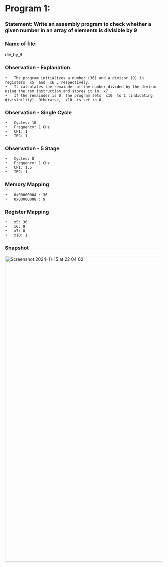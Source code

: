# Program 1: 
### Statement: Write an assembly program to check whether a given number in an array of elements is divisible by 9

### Name of file:
div_by_9

### Observation - Explanation
	•	The program initializes a number (36) and a divisor (9) in registers  x5  and  x6 , respectively.
	•	It calculates the remainder of the number divided by the divisor using the rem instruction and stores it in  x7 .
	•	If the remainder is 0, the program sets  x10  to 1 (indicating divisibility). Otherwise,  x10  is set to 0.

### Observation - Single Cycle
	•	Cycles: 10 
	•	Frequency: 1 GHz 
	•	CPI: 1 
	•	IPC: 1 

### Observation - 5 Stage
	•	Cycles: 8 
	•	Frequency: 1 GHz 
	•	CPI: 1.5 
	•	IPC: 1 

### Memory Mapping
	•	0x00000004 : 36
	•	0x00000008 : 9

### Register Mapping
	•	x5: 36
	•	x6: 9 
	•	x7: 0 
	•	x10: 1 

### Snapshot
<img width="978" alt="Screenshot 2024-11-15 at 22 04 02" src="https://github.com/user-attachments/assets/3306f5ed-a4d0-47f6-83a1-3f79d2d8b882">
